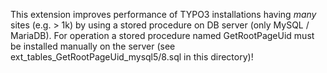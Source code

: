 This extension improves performance of TYPO3 installations having _many_ sites (e.g. > 1k) by using a stored procedure on DB server (only MySQL / MariaDB). For operation a stored procedure named GetRootPageUid must be installed manually on the server (see ext_tables_GetRootPageUid_mysql5/8.sql in this directory)!
